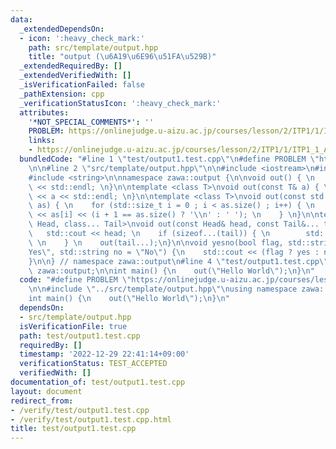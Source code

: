 ```yaml
---
data:
  _extendedDependsOn:
  - icon: ':heavy_check_mark:'
    path: src/template/output.hpp
    title: "output (\u6A19\u6E96\u51FA\u529B)"
  _extendedRequiredBy: []
  _extendedVerifiedWith: []
  _isVerificationFailed: false
  _pathExtension: cpp
  _verificationStatusIcon: ':heavy_check_mark:'
  attributes:
    '*NOT_SPECIAL_COMMENTS*': ''
    PROBLEM: https://onlinejudge.u-aizu.ac.jp/courses/lesson/2/ITP1/1/ITP1_1_A
    links:
    - https://onlinejudge.u-aizu.ac.jp/courses/lesson/2/ITP1/1/ITP1_1_A
  bundledCode: "#line 1 \"test/output1.test.cpp\"\n#define PROBLEM \"https://onlinejudge.u-aizu.ac.jp/courses/lesson/2/ITP1/1/ITP1_1_A\"\
    \n\n#line 2 \"src/template/output.hpp\"\n\n#include <iostream>\n#include <vector>\n\
    #include <string>\n\nnamespace zawa::output {\n\nvoid out() { \n    std::cout\
    \ << std::endl; \n}\n\ntemplate <class T>\nvoid out(const T& a) { \n    std::cout\
    \ << a << std::endl; \n}\n\ntemplate <class T>\nvoid out(const std::vector<T>&\
    \ as) { \n    for (std::size_t i = 0 ; i < as.size() ; i++) { \n        std::cout\
    \ << as[i] << (i + 1 == as.size() ? '\\n' : ' '); \n    } \n}\n\ntemplate <class\
    \ Head, class... Tail>\nvoid out(const Head& head, const Tail&... tail) { \n \
    \   std::cout << head; \n    if (sizeof...(tail)) { \n        std::cout << ' ';\
    \ \n    } \n    out(tail...);\n}\n\nvoid yesno(bool flag, std::string yes = \"\
    Yes\", std::string no = \"No\") {\n    std::cout << (flag ? yes : no) << std::endl;\n\
    }\n\n} // namespace zawa::output\n#line 4 \"test/output1.test.cpp\"\nusing namespace\
    \ zawa::output;\n\nint main() {\n    out(\"Hello World\");\n}\n"
  code: "#define PROBLEM \"https://onlinejudge.u-aizu.ac.jp/courses/lesson/2/ITP1/1/ITP1_1_A\"\
    \n\n#include \"../src/template/output.hpp\"\nusing namespace zawa::output;\n\n\
    int main() {\n    out(\"Hello World\");\n}\n"
  dependsOn:
  - src/template/output.hpp
  isVerificationFile: true
  path: test/output1.test.cpp
  requiredBy: []
  timestamp: '2022-12-29 22:41:14+09:00'
  verificationStatus: TEST_ACCEPTED
  verifiedWith: []
documentation_of: test/output1.test.cpp
layout: document
redirect_from:
- /verify/test/output1.test.cpp
- /verify/test/output1.test.cpp.html
title: test/output1.test.cpp
---
```

